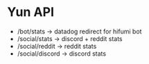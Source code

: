 # Yun API

* /bot/stats -> datadog redirect for hifumi bot
* /social/stats -> discord + reddit stats
* /social/reddit -> reddit stats
* /social/discord -> discord stats
